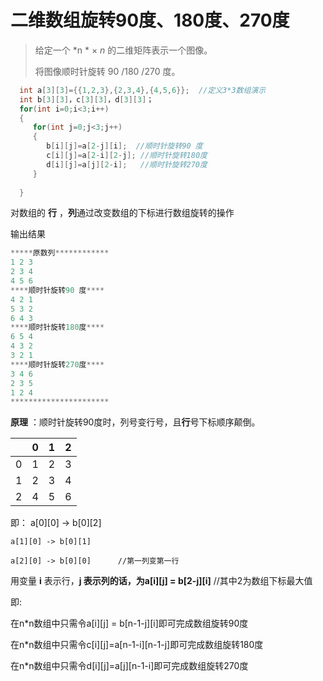 # 二维数组旋转90度、180度、270度

> 给定一个  *n * × *n* 的二维矩阵表示一个图像。
>
> 将图像顺时针旋转 90 /180 /270 度。

```cpp
  int a[3][3]={{1,2,3},{2,3,4},{4,5,6}};  //定义3*3数组演示
  int b[3][3]，c[3][3]，d[3][3]；
  for(int i=0;i<3;i++)
  {   
     for(int j=0;j<3;j++)
	 {
		b[i][j]=a[2-j][i];  //顺时针旋转90 度
		c[i][j]=a[2-i][2-j]; //顺时针旋转180度
		d[i][j]=a[j][2-i];   //顺时针旋转270度
	 }
	
  }
```

对数组的 **行** ，**列**通过改变数组的下标进行数组旋转的操作

输出结果

```cpp
*****原数列************
1 2 3
2 3 4
4 5 6
****顺时针旋转90 度****
4 2 1
5 3 2
6 4 3
****顺时针旋转180度****
6 5 4
4 3 2
3 2 1
****顺时针旋转270度****
3 4 6
2 3 5
1 2 4
**********************
```

 **原理** ：顺时针旋转90度时，列号变行号，且**行**号下标顺序颠倒。

|   | 0 | 1 | 2 |
| - | - | - | - |
| 0 | 1 | 2 | 3 |
| 1 | 2 | 3 | 4 |
| 2 | 4 | 5 | 6 |

即： a[0][0] -> b[0][2]

    a[1][0] -> b[0][1]

    a[2][0] -> b[0][0]      //第一列变第一行

用变量 **i** 表示行，**j **表示列的话，为**a[i][j] = b[2-j][i]** //其中2为数组下标最大值

即:

在n*n数组中只需令a[i][j] = b[n-1-j][i]即可完成数组旋转90度

在n*n数组中只需令c[i][j]=a[n-1-i][n-1-j]即可完成数组旋转180度

在n*n数组中只需令d[i][j]=a[j][n-1-i]即可完成数组旋转270度
